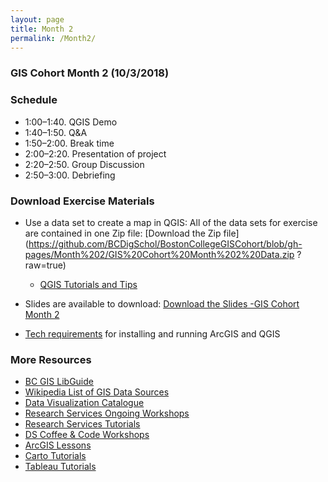 ```yaml
---
layout: page
title: Month 2
permalink: /Month2/
---
```

### GIS Cohort Month 2 (10/3/2018)

### Schedule

* 1:00–1:40. QGIS Demo
* 1:40–1:50. Q&A
* 1:50–2:00. Break time
* 2:00–2:20. Presentation of project
* 2:20–2:50. Group Discussion
* 2:50–3:00. Debriefing


### Download Exercise Materials

* Use a data set to create a map in QGIS: All of the data sets for exercise are contained in one Zip file: [Download the Zip file](https://github.com/BCDigSchol/BostonCollegeGISCohort/blob/gh-pages/Month%202/GIS%20Cohort%20Month%202%20Data.zip ?raw=true)
  - [QGIS Tutorials and Tips](https://www.qgistutorials.com/en/)
 

* Slides are available to download: [Download the Slides -GIS Cohort Month 2](https://github.com/BCDigSchol/BostonCollegeGISCohort/blob/gh-pages/Month%202/GIS%20Cohort%20Month%202.pptx?raw=true)

* [Tech requirements](https://docs.google.com/document/d/1hC_9KEJesW5sKq8qvlL-5xJa3VoOjgDc3_Hp_GUxuPE/edit) for installing and running ArcGIS and QGIS


### More Resources
* [BC GIS LibGuide](https://libguides.bc.edu/gis)
* [Wikipedia List of GIS Data Sources](https://en.wikipedia.org/wiki/List_of_GIS_data_sources)
* [Data Visualization Catalogue](https://datavizcatalogue.com/)
* [Research Services Ongoing Workshops](http://www.bc.edu/offices/researchservices/tutorials.html)
* [Research Services Tutorials](http://capricorn.bc.edu/tutorials/)
* [DS Coffee & Code Workshops](http://capricorn.bc.edu/tutorials/)
* [ArcGIS Lessons](https://learn.arcgis.com/en/)
* [Carto Tutorials](https://carto.com/docs/tutorials/)
* [Tableau Tutorials](https://www.tableau.com/learn/training)

